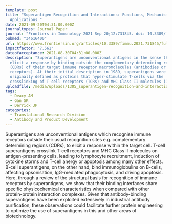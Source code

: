 ```yaml
---
template: post
title: "Superantigen Recognition and Interactions: Functions, Mechanisms and
  Applications "
date: 2021-09-20T04:31:00.000Z
journaltypes: Journal Paper
journal: "Frontiers in Immunology 2021 Sep 20;12:731845. doi: 10.3389/fimmu.2021.731845"
pubmed: "34616400"
url: https://www.frontiersin.org/articles/10.3389/fimmu.2021.731845/full
impactfactor: "7.561"
dateofacceptance: 2021-08-30T04:31:00.000Z
description: "Superantigens are unconventional antigens in the sense that they
  elicit a response by binding outside the complementary determining regions
  (CDRs) of their target immune receptor macromolecules (antibodies or T-cell
  receptors). At their initial description in 1989, superantigens were
  originally defined as proteins that hyper-stimulate T-cells via the
  crosslinking of T-cell receptors (TCRs) and MHC Class II molecules (1, 2). "
uploadfile: /media/uploads/1305_superantigen-recognition-and-interactions.pdf
tags:
  - Deacy AM
  - Gan SK
  - Derrick JP
categories:
  - Translational Research Division
  - Antibody and Product Development
---
```

<!--StartFragment-->

Superantigens are unconventional antigens which recognise immune receptors outside their usual recognition sites e.g. complementary determining regions (CDRs), to elicit a response within the target cell. T-cell superantigens crosslink T-cell receptors and MHC Class II molecules on antigen-presenting cells, leading to lymphocyte recruitment, induction of cytokine storms and T-cell anergy or apoptosis among many other effects. B-cell superantigens, on the other hand, bind immunoglobulins on B-cells, affecting opsonisation, IgG-mediated phagocytosis, and driving apoptosis. Here, through a review of the structural basis for recognition of immune receptors by superantigens, we show that their binding interfaces share specific physicochemical characteristics when compared with other protein-protein interaction complexes. Given that antibody-binding superantigens have been exploited extensively in industrial antibody purification, these observations could facilitate further protein engineering to optimize the use of superantigens in this and other areas of biotechnology.

<!--EndFragment-->